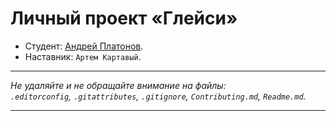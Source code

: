 # Личный проект «Глейси»

* Студент: [Андрей Платонов](https://up.htmlacademy.ru/htmlcss/35/user/2166307).
* Наставник: `Артем Картавый`.

---

_Не удаляйте и не обращайте внимание на файлы:_<br>
_`.editorconfig`, `.gitattributes`, `.gitignore`, `Contributing.md`, `Readme.md`._

---
